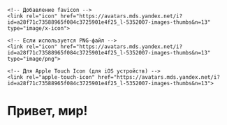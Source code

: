 <html lang="ru">
<head>
    <meta charset="UTF-8">
    <meta name="viewport" content="width=device-width, initial-scale=1.0">
    <title>Мой сайт</title>

    <!-- Добавление favicon -->
    <link rel="icon" href="https://avatars.mds.yandex.net/i?id=a28f71c73588965f084c3725901e4f25_l-5352007-images-thumbs&n=13" type="image/x-icon">

    <!-- Если используется PNG-файл -->
    <link rel="icon" href="https://avatars.mds.yandex.net/i?id=a28f71c73588965f084c3725901e4f25_l-5352007-images-thumbs&n=13" type="image/png">

    <!-- Для Apple Touch Icon (для iOS устройств) -->
    <link rel="apple-touch-icon" href="https://avatars.mds.yandex.net/i?id=a28f71c73588965f084c3725901e4f25_l-5352007-images-thumbs&n=13">
</head>
<body>
    <h1>Привет, мир!</h1>
</body>
</html>
